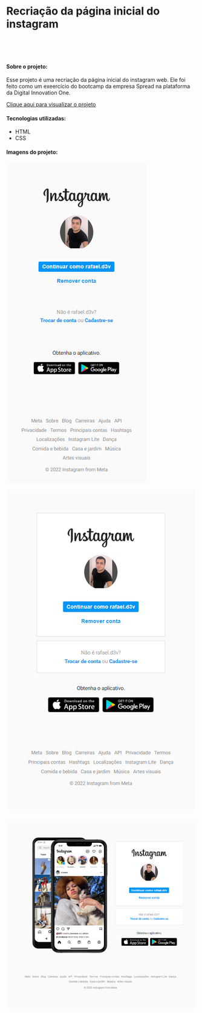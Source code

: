 # Recriação da página inicial do instagram    
&nbsp;
     
&nbsp;

#### Sobre o projeto:
Esse projeto é uma recriação da página inicial do instagram web. Ele foi feito como um exeercício do bootcamp da empresa Spread na plataforma da Digital Innovation One. 
&nbsp;

[Clique aqui para visualizar o projeto](https://rafad3v.github.io/login-instagram-page/)
&nbsp;

#### Tecnologias utilizadas:
* HTML
* CSS
&nbsp;

#### Imagens do projeto:
![mobile1](img/img-1.png)
&nbsp;

![mobile1](img/img-2.png)
&nbsp;

![mobile1](img/desktop.png)